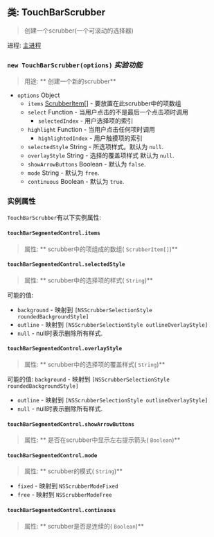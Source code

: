 ## 类: TouchBarScrubber

>创建一个scrubber(一个可滚动的选择器)

进程: [主进程](../tutorial/quick-start.md#main-process)       

### `new TouchBarScrubber(options)` _实验功能_
> 用途: ** 创建一个新的scrubber**

* `options` Object
  * `items` [ScrubberItem[]](structures/scrubber-item.md) - 要放置在此scrubber中的项数组
  * `select` Function - 当用户点击的不是最后一个点击项时调用
    * `selectedIndex` - 用户选择项的索引
  * `highlight` Function - 当用户点击任何项时调用
    * `highlightedIndex` - 用户触摸项的索引
  * `selectedStyle` String -  所选项样式。默认为 `null`.
  * `overlayStyle` String - 选择的覆盖项样式 默认为 `null`.
  * `showArrowButtons` Boolean - 默认为 `false`.
  * `mode` String - 默认为 `free`.
  * `continuous` Boolean - 默认为 `true`.

### 实例属性
`TouchBarScrubber`有以下实例属性:

#### `touchBarSegmentedControl.items`
> 属性: ** scrubber中的项组成的数组( `ScrubberItem[]`)**

#### `touchBarSegmentedControl.selectedStyle`
> 属性: ** scrubber中的选择项的样式( `String`)**

可能的值:
* `background` - 映射到 `[NSScrubberSelectionStyle roundedBackgroundStyle]`
* `outline` - 映射到 `[NSScrubberSelectionStyle outlineOverlayStyle]`
* `null` - null时表示删除所有样式.

#### `touchBarSegmentedControl.overlayStyle`
> 属性: ** scrubber中的选择项的覆盖样式( `String`)**

可能的值:
 `background` - 映射到 `[NSScrubberSelectionStyle roundedBackgroundStyle]`
* `outline` - 映射到 `[NSScrubberSelectionStyle outlineOverlayStyle]`
* `null` - null时表示删除所有样式.

#### `touchBarSegmentedControl.showArrowButtons`
> 属性: ** 是否在scrubber中显示左右提示箭头( `Boolean`)**

#### `touchBarSegmentedControl.mode`
> 属性: ** scrubber的模式( `String`)**

* `fixed` - 映射到 `NSScrubberModeFixed`
* `free` - 映射到  `NSScrubberModeFree`

#### `touchBarSegmentedControl.continuous`
> 属性: ** scrubber是否是连续的( `Boolean`)**